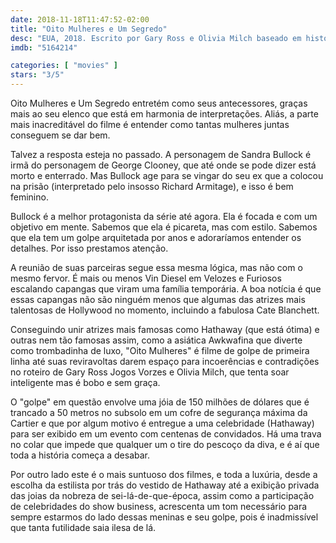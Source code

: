 ```yaml
---
date: 2018-11-18T11:47:52-02:00
title: "Oito Mulheres e Um Segredo"
desc: "EUA, 2018. Escrito por Gary Ross e Olivia Milch baseado em história de Ross e personagens de George Clayton Johnson e Jack Golden Russel. Dirigido por Gary Ross. Com Sandra Bullock, Cate Blanchett, Anne Hathaway, Helena Bonham Carter, Mindy Kaling, Rihanna, Awkwafina, Sarah Paulson, Richard Armitage. Filmes de golpe."
imdb: "5164214"

categories: [ "movies" ]
stars: "3/5"
---
```

Oito Mulheres e Um Segredo entretém como seus antecessores, graças mais ao seu elenco que está em harmonia de interpretações. Aliás, a parte mais inacreditável do filme é entender como tantas mulheres juntas conseguem se dar bem.

Talvez a resposta esteja no passado. A personagem de Sandra Bullock é irmã do personagem de George Clooney, que até onde se pode dizer está morto e enterrado. Mas Bullock age para se vingar do seu ex que a colocou na prisão (interpretado pelo insosso Richard Armitage), e isso é bem feminino.

Bullock é a melhor protagonista da série até agora. Ela é focada e com um objetivo em mente. Sabemos que ela é picareta, mas com estilo. Sabemos que ela tem um golpe arquitetada por anos e adoraríamos entender os detalhes. Por isso prestamos atenção.

A reunião de suas parceiras segue essa mesma lógica, mas não com o mesmo fervor. É mais ou menos Vin Diesel em Velozes e Furiosos escalando capangas que viram uma família temporária. A boa notícia é que essas capangas não são ninguém menos que algumas das atrizes mais talentosas de Hollywood no momento, incluindo a fabulosa Cate Blanchett.

Conseguindo unir atrizes mais famosas como Hathaway (que está ótima) e outras nem tão famosas assim, como a asiática Awkwafina que diverte como trombadinha de luxo, "Oito Mulheres" é filme de golpe de primeira linha até suas reviravoltas darem espaço para incoerências e contradições no roteiro de Gary Ross Jogos Vorzes e Olivia Milch, que tenta soar inteligente mas é bobo e sem graça.

O "golpe" em questão envolve uma jóia de 150 milhões de dólares que é trancado a 50 metros no subsolo em um cofre de segurança máxima da Cartier e que por algum motivo é entregue a uma celebridade (Hathaway) para ser exibido em um evento com centenas de convidados. Há uma trava no colar que impede que qualquer um o tire do pescoço da diva, e é aí que toda a história começa a desabar.

Por outro lado este é o mais suntuoso dos filmes, e toda a luxúria, desde a escolha da estilista por trás do vestido de Hathaway até a exibição privada das joias da nobreza de sei-lá-de-que-época, assim como a participação de celebridades do show business, acrescenta um tom necessário para sempre estarmos do lado dessas meninas e seu golpe, pois é inadmissível que tanta futilidade saia ilesa de lá.
